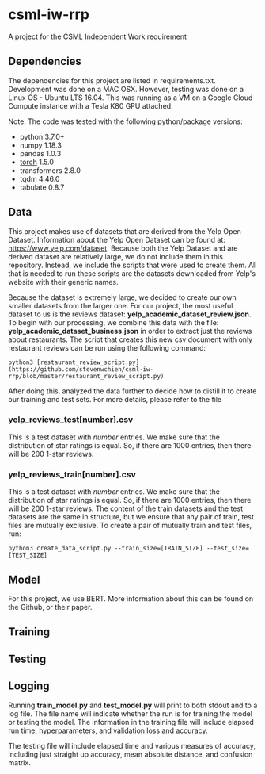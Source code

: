 # csml-iw-rrp
A project for the CSML Independent Work requirement

## Dependencies

The dependencies for this project are listed in requirements.txt. Development was done on a MAC OSX. However, testing was done on a Linux OS - Ubuntu LTS 16.04. This was running as a VM on a Google Cloud Compute instance with a Tesla K80 GPU attached.

Note: The code was tested with the following python/package versions:

- python 3.7.0+
- numpy 1.18.3
- pandas 1.0.3
- [torch](https://github.com/pytorch/pytorch) 1.5.0
- transformers 2.8.0
- tqdm 4.46.0
- tabulate 0.8.7

## Data

This project makes use of datasets that are derived from the Yelp Open Dataset. Information about the Yelp Open Dataset can be found at: https://www.yelp.com/dataset. Because both the Yelp Dataset and are derived dataset are relatively large, we do not include them in this repository. Instead, we include the scripts that were used to create them. All that is needed to run these scripts are the datasets downloaded from Yelp's website with their generic names.

Because the dataset is extremely large, we decided to create our own smaller datasets from the larger one. For our project, the most useful dataset to us is the reviews dataset: **yelp_academic_dataset_review.json**. To begin with our processing, we combine this data with the file: **yelp_academic_dataset_business.json** in order to extract just the reviews about restaurants. The script that creates this new csv document with only restaurant reviews can be run using the following command:

`python3 [restaurant_review_script.py](https://github.com/stevenwchien/csml-iw-rrp/blob/master/restaurant_review_script.py)`

After doing this, analyzed the data further to decide how to distill it to create our training and test sets. For more details, please refer to the file

### yelp_reviews_test[number].csv

This is a test dataset with *number* entries. We make sure that the distribution of star ratings is equal. So, if there are 1000 entries, then there will be 200 1-star reviews.

### yelp_reviews_train[number].csv

This is a test dataset with *number* entries. We make sure that the distribution of star ratings is equal. So, if there are 1000 entries, then there will be 200 1-star reviews. The content of the train datasets and the test datasets are the same in structure, but we ensure that any pair of train, test files are mutually exclusive. To create a pair  of mutually train and test files, run:

`python3 create_data_script.py --train_size=[TRAIN_SIZE] --test_size=[TEST_SIZE]`

## Model

For this project, we use BERT. More information about this can be found on the Github, or their paper.

## Training

## Testing

## Logging

Running **train_model.py** and **test_model.py** will print to both stdout and to a log file. The file name will indicate whether the run is for training the model or testing the model. The information in the training file will include elapsed run time, hyperparameters, and validation loss and accuracy.

The testing file will include elapsed time and various measures of accuracy, including just straight up accuracy, mean absolute distance, and confusion matrix.
